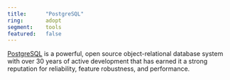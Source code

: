 ```yaml
---
title:      "PostgreSQL"
ring:       adopt
segment:    tools
featured:   false
---
```


[PostgreSQL](https://www.postgresql.org/) is a powerful, open source object-relational database system with over 30 years of active development that has earned it a strong reputation for reliability, feature robustness, and performance.
